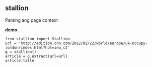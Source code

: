 ## stallion
Parsing ang page context

**demo**
```
from stallion import Stallion
url = 'http://edition.cnn.com/2012/02/22/world/europe/uk-occupy-london/index.html?hpt=ieu_c2'
g = stallion()
article = g.extract(url=url)
article.title
```